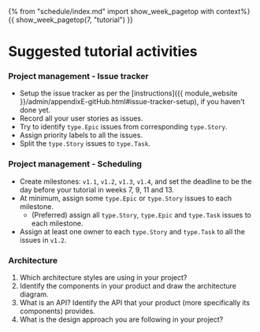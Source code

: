 {% from "schedule/index.md" import show_week_pagetop with context%}
{{ show_week_pagetop(7, "tutorial") }}

# Suggested tutorial activities

### Project management - Issue tracker

- Setup the issue tracker as per the [instructions]({{ module_website }}/admin/appendixE-gitHub.html#issue-tracker-setup), if you haven't done yet.
- Record all your user stories as issues.
- Try to identify `type.Epic` issues from corresponding `type.Story`.
- Assign priority labels to all the issues.
- Split the `type.Story` issues to `type.Task`.

### Project management - Scheduling

- Create milestones: `v1.1`, `v1.2`, `v1.3`, `v1.4`, and set the deadline to be the day before your tutorial in weeks  7, 9, 11 and 13.
- At minimum, assign some `type.Epic` or `type.Story` issues to each milestone.
  - (Preferred) assign all `type.Story`, `type.Epic` and `type.Task` issues to each milestone.
- Assign at least one owner to each `type.Story` and `type.Task` to all the issues in `v1.2`. 

### Architecture


<question>

1. Which architecture styles are using in your project?
1. Identify the components in your product and draw the architecture diagram.
1. What is an API? Identify the API that your product (more specifically its components) provides.
1. What is the design approach you are following in your project?

</question>
    